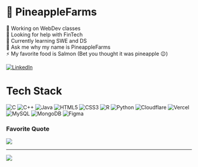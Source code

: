# 🍍 PineappleFarms
🔭 Working on WebDev classes <br>🤝 Looking for help with FinTech<br>🌱 Currently learning SWE and DS<br>💬 Ask me why my name is PineappleFarms<br>⚡ My favorite food is Salmon (Bet you thought it was pineapple 😉)

[![LinkedIn](https://img.shields.io/badge/LinkedIn-%230077B5.svg?logo=linkedin&logoColor=white)](https://linkedin.com/in/diego-j-lopez) 

# Tech Stack
![C](https://img.shields.io/badge/c-%2300599C.svg?style=flat-square&logo=c&logoColor=white) ![C++](https://img.shields.io/badge/c++-%2300599C.svg?style=flat-square&logo=c%2B%2B&logoColor=white) ![Java](https://img.shields.io/badge/java-%23ED8B00.svg?style=flat-square&logo=openjdk&logoColor=white) ![HTML5](https://img.shields.io/badge/html5-%23E34F26.svg?style=flat-square&logo=html5&logoColor=white) ![CSS3](https://img.shields.io/badge/css3-%231572B6.svg?style=flat-square&logo=css3&logoColor=white) ![R](https://img.shields.io/badge/r-%23276DC3.svg?style=flat-square&logo=r&logoColor=white) ![Python](https://img.shields.io/badge/python-3670A0?style=flat-square&logo=python&logoColor=ffdd54) ![Cloudflare](https://img.shields.io/badge/Cloudflare-F38020?style=flat-square&logo=Cloudflare&logoColor=white) ![Vercel](https://img.shields.io/badge/vercel-%23000000.svg?style=flat-square&logo=vercel&logoColor=white) ![MySQL](https://img.shields.io/badge/mysql-%2300000f.svg?style=flat-square&logo=mysql&logoColor=white) ![MongoDB](https://img.shields.io/badge/MongoDB-%234ea94b.svg?style=flat-square&logo=mongodb&logoColor=white) ![Figma](https://img.shields.io/badge/figma-%23F24E1E.svg?style=flat-square&logo=figma&logoColor=white)

### Favorite Quote
![](https://quotes-github-readme.vercel.app/api?type=horizontal&theme=merko?quote=Pineapple)

---
[![](https://visitcount.itsvg.in/api?id=PineappleFarms&icon=5&color=2)](https://visitcount.itsvg.in)

<!-- Proudly created with GPRM ( https://gprm.itsvg.in ) -->
